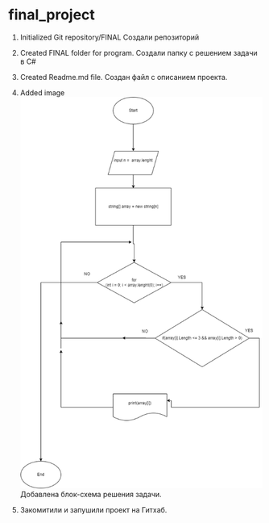 # final_project

1. Initialized  Git repository/FINAL Создали репозиторий

2. Created FINAL folder for program. Создали папку с решением задачи в C#

3. Created Readme.md file. Создан файл с описанием проекта.


4. Added image ![Блок-схема для программы](final_project.png)  
Добавлена блок-схема решения задачи.

5. Закомитили и запушили проект на Гитхаб.
